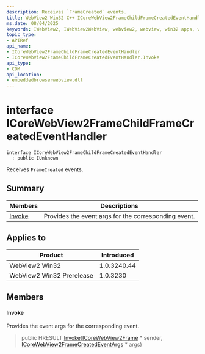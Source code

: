 ```yaml
---
description: Receives `FrameCreated` events.
title: WebView2 Win32 C++ ICoreWebView2FrameChildFrameCreatedEventHandler
ms.date: 08/04/2025
keywords: IWebView2, IWebView2WebView, webview2, webview, win32 apps, win32, edge, ICoreWebView2, ICoreWebView2Controller, browser control, edge html, ICoreWebView2FrameChildFrameCreatedEventHandler
topic_type: 
- APIRef
api_name:
- ICoreWebView2FrameChildFrameCreatedEventHandler
- ICoreWebView2FrameChildFrameCreatedEventHandler.Invoke
api_type:
- COM
api_location:
- embeddedbrowserwebview.dll
---
```


# interface ICoreWebView2FrameChildFrameCreatedEventHandler

```
interface ICoreWebView2FrameChildFrameCreatedEventHandler
  : public IUnknown
```

Receives `FrameCreated` events.

## Summary

 Members                        | Descriptions
--------------------------------|---------------------------------------------
[Invoke](#invoke) | Provides the event args for the corresponding event.

## Applies to

Product                         | Introduced
--------------------------------|---------------------------------------------
WebView2 Win32            |    1.0.3240.44
WebView2 Win32 Prerelease |    1.0.3230

## Members

#### Invoke

Provides the event args for the corresponding event.

> public HRESULT [Invoke](#invoke)([ICoreWebView2Frame](icorewebview2frame.md#icorewebview2frame) * sender, [ICoreWebView2FrameCreatedEventArgs](icorewebview2framecreatedeventargs.md#icorewebview2framecreatedeventargs) * args)

